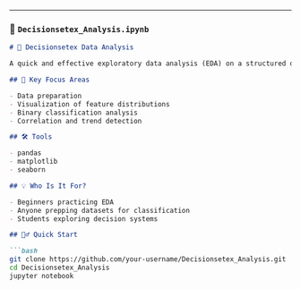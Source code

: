 
---

### 📁  `Decisionsetex_Analysis.ipynb`

```markdown
# 🧠 Decisionsetex Data Analysis

A quick and effective exploratory data analysis (EDA) on a structured decision-making dataset. Designed to detect relationships in features and prepare for classification tasks.

## 🔎 Key Focus Areas

- Data preparation
- Visualization of feature distributions
- Binary classification analysis
- Correlation and trend detection

## 🛠 Tools

- pandas
- matplotlib
- seaborn

## 💡 Who Is It For?

- Beginners practicing EDA
- Anyone prepping datasets for classification
- Students exploring decision systems

## 🏃‍♂️ Quick Start

```bash
git clone https://github.com/your-username/Decisionsetex_Analysis.git
cd Decisionsetex_Analysis
jupyter notebook
